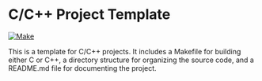# C/C++ Project Template

[![Make](https://github.com/mldxo/c-cpp-template/workflows/makefile.yml/badge.svg)](https://github.com/mldxo/c-cpp-template/workflows/makefile.yml)

This is a template for C/C++ projects. It includes a Makefile for building either C or C++, a directory structure for organizing the source code, and a README.md file for documenting the project.
